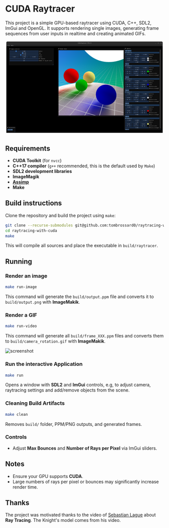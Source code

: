 # CUDA Raytracer

This project is a simple GPU-based raytracer using CUDA, C++, SDL2, ImGui and
OpenGL. It supports rendering single images, generating frame sequences from
user inputs in realtime and creating animated GIFs.

![screenshot](images/screenshot.png)

## Requirements

- **CUDA Toolkit** (for `nvcc`)
- **C++17 compiler** (`g++` recommended, this is the default used by `Make`)
- **SDL2 development libraries**
- **ImageMagik**
- **[Assimp](https://github.com/assimp/assimp?tab=readme-ov-file)**
- **Make**

## Build instructions

Clone the repository and build the project using `make`:

```sh
git clone --recurse-submodules git@github.com:tombrossard0/raytracing-with-cuda.git
cd raytracing-with-cuda
make
```

This will compile all sources and place the executable in `build/raytracer`.

## Running

### Render an image

```sh
make run-image
```

This command will generate the `build/output.ppm` file and converts it to
`build/output.png` with **ImageMakik**.

### Render a GIF

```sh
make run-video
```

This command will generate all `build/frame_XXX.ppm` files and converts them to
`build/camera_rotation.gif` with **ImageMakik**.

![screenshot](images/camera_rotation.gif)

### Run the interactive Application

```sh
make run
```

Opens a window with **SDL2** and **ImGui** controls, e.g, to adjust camera,
raytracing settings and add/remove objects from the scene.

### Cleaning Build Artifacts

```sh
make clean
```

Removes `build/` folder, PPM/PNG outputs, and generated frames.

### Controls

- Adjust **Max Bounces** and **Number of Rays per Pixel** via ImGui sliders.

## Notes

- Ensure your GPU supports **CUDA**.
- Large numbers of rays per pixel or bounces may significantly increase render time.

## Thanks

The project was motivated thanks to the video of [Sebastian Lague](https://www.youtube.com/watch?v=Qz0KTGYJtUk&t=1s&ab_channel=SebastianLague) about **Ray Tracing**. The Knight's model comes from
his video.